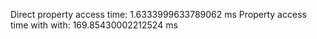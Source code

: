 Direct property access time: 1.6333999633789062 ms Property access time with with: 169.85430002212524 ms